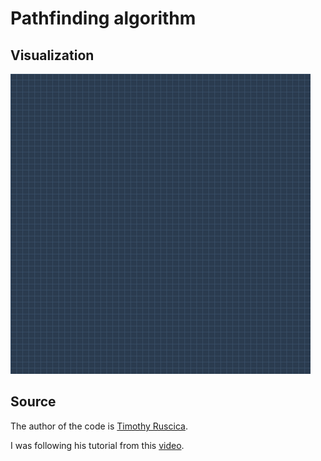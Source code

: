 # Pathfinding algorithm


## Visualization
![](presentation.gif)


## Source
The author of the code is [Timothy Ruscica](https://github.com/techwithtim).

I was following his tutorial from this [video](https://www.youtube.com/watch?v=JtiK0DOeI4A).
